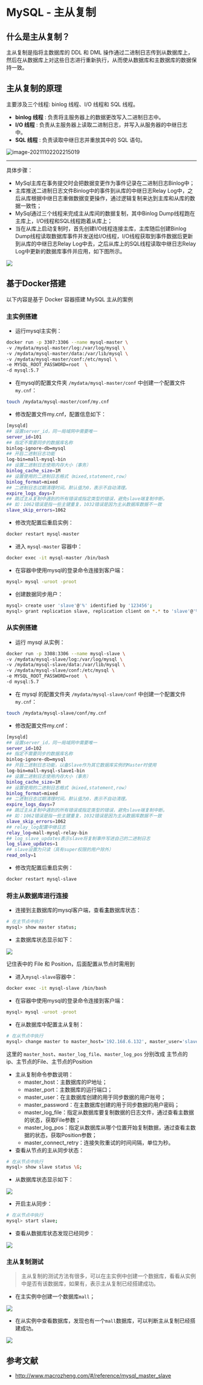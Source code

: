 # MySQL - 主从复制

## 什么是主从复制？

主从复制是指将主数据库的 DDL 和 DML 操作通过二进制日志传到从数据库上，然后在从数据库上对这些日志进行重新执行，从而使从数据库和主数据库的数据保持一致。



## 主从复制的原理

主要涉及三个线程: binlog 线程、I/O 线程和 SQL 线程。

- **binlog 线程** : 负责将主服务器上的数据更改写入二进制日志中。
- **I/O 线程** : 负责从主服务器上读取二进制日志，并写入从服务器的中继日志中。
- **SQL 线程** : 负责读取中继日志并重放其中的 SQL 语句。

![image-20211102202215019](//jsd.cdn.zzko.cn/gh/tiancixiong/atips@img-230529/images/database/mysql/image-20211102202215019.png)

---

具体步骤：

- MySql主库在事务提交时会把数据变更作为事件记录在二进制日志Binlog中；
- 主库推送二进制日志文件Binlog中的事件到从库的中继日志Relay Log中，之后从库根据中继日志重做数据变更操作，通过逻辑复制来达到主库和从库的数据一致性；
- MySql通过三个线程来完成主从库间的数据复制，其中Binlog Dump线程跑在主库上，I/O线程和SQL线程跑着从库上；
- 当在从库上启动复制时，首先创建I/O线程连接主库，主库随后创建Binlog Dump线程读取数据库事件并发送给I/O线程，I/O线程获取到事件数据后更新到从库的中继日志Relay Log中去，之后从库上的SQL线程读取中继日志Relay Log中更新的数据库事件并应用，如下图所示。

![](//jsd.cdn.zzko.cn/gh/tiancixiong/atips@img-230529/images/database/mysql/mysql_master_slave_06.png)



## 基于Docker搭建

以下内容是基于 Docker 容器搭建 MySQL 主从的案例

### 主实例搭建

- 运行mysql主实例：

```bash
docker run -p 3307:3306 --name mysql-master \
-v /mydata/mysql-master/log:/var/log/mysql \
-v /mydata/mysql-master/data:/var/lib/mysql \
-v /mydata/mysql-master/conf:/etc/mysql \
-e MYSQL_ROOT_PASSWORD=root  \
-d mysql:5.7
```

- 在mysql的配置文件夹 `/mydata/mysql-master/conf` 中创建一个配置文件`my.cnf`：

```bash
touch /mydata/mysql-master/conf/my.cnf
```

- 修改配置文件my.cnf，配置信息如下：

```bash
[mysqld]
## 设置server_id，同一局域网中需要唯一
server_id=101 
## 指定不需要同步的数据库名称
binlog-ignore-db=mysql  
## 开启二进制日志功能
log-bin=mall-mysql-bin  
## 设置二进制日志使用内存大小（事务）
binlog_cache_size=1M  
## 设置使用的二进制日志格式（mixed,statement,row）
binlog_format=mixed  
## 二进制日志过期清理时间。默认值为0，表示不自动清理。
expire_logs_days=7  
## 跳过主从复制中遇到的所有错误或指定类型的错误，避免slave端复制中断。
## 如：1062错误是指一些主键重复，1032错误是因为主从数据库数据不一致
slave_skip_errors=1062  
```

- 修改完配置后重启实例：

```bash
docker restart mysql-master
```

- 进入 `mysql-master` 容器中：

```bash
docker exec -it mysql-master /bin/bash
```

- 在容器中使用mysql的登录命令连接到客户端：

```bash
mysql> mysql -uroot -proot
```

- 创建数据同步用户：

```bash
mysql> create user 'slave'@'%' identified by '123456';
mysql> grant replication slave, replication client on *.* to 'slave'@'%';
```



### 从实例搭建

- 运行 mysql 从实例：

```bash
docker run -p 3308:3306 --name mysql-slave \
-v /mydata/mysql-slave/log:/var/log/mysql \
-v /mydata/mysql-slave/data:/var/lib/mysql \
-v /mydata/mysql-slave/conf:/etc/mysql \
-e MYSQL_ROOT_PASSWORD=root  \
-d mysql:5.7
```

- 在 mysql 的配置文件夹 `/mydata/mysql-slave/conf` 中创建一个配置文件 `my.cnf`：

```bash
touch /mydata/mysql-slave/conf/my.cnf
```

- 修改配置文件my.cnf：

```bash
[mysqld]
## 设置server_id，同一局域网中需要唯一
server_id=102
## 指定不需要同步的数据库名称
binlog-ignore-db=mysql  
## 开启二进制日志功能，以备Slave作为其它数据库实例的Master时使用
log-bin=mall-mysql-slave1-bin  
## 设置二进制日志使用内存大小（事务）
binlog_cache_size=1M  
## 设置使用的二进制日志格式（mixed,statement,row）
binlog_format=mixed  
## 二进制日志过期清理时间。默认值为0，表示不自动清理。
expire_logs_days=7  
## 跳过主从复制中遇到的所有错误或指定类型的错误，避免slave端复制中断。
## 如：1062错误是指一些主键重复，1032错误是因为主从数据库数据不一致
slave_skip_errors=1062  
## relay_log配置中继日志
relay_log=mall-mysql-relay-bin  
## log_slave_updates表示slave将复制事件写进自己的二进制日志
log_slave_updates=1  
## slave设置为只读（具有super权限的用户除外）
read_only=1  
```

- 修改完配置后重启实例：

```bash
docker restart mysql-slave
```



### 将主从数据库进行连接

- 连接到主数据库的mysql客户端，查看**主**数据库状态：

```bash
# 在主节点中执行
mysql> show master status;
```

- 主数据库状态显示如下：

![](//jsd.cdn.zzko.cn/gh/tiancixiong/atips@img-230529/images/database/mysql/mysql_master_slave_01.png)

记住表中的 File 和 Position，后面配置从节点时需用到

- 进入`mysql-slave`容器中：

```bash
docker exec -it mysql-slave /bin/bash
```

- 在容器中使用mysql的登录命令连接到客户端：

```bash
mysql> mysql -uroot -proot
```

- 在从数据库中配置主从复制：

```bash
# 在从节点中执行
mysql> change master to master_host='192.168.6.132', master_user='slave', master_password='123456', master_port=3307, master_log_file='mall-mysql-bin.000001', master_log_pos=617, master_connect_retry=30;  
```

这里的 `master_host`、`master_log_file`、`master_log_pos` 分别改成 主节点的ip、主节点的File、主节点的Position

- 主从复制命令参数说明：
  - master_host：主数据库的IP地址；
  - master_port：主数据库的运行端口；
  - master_user：在主数据库创建的用于同步数据的用户账号；
  - master_password：在主数据库创建的用于同步数据的用户密码；
  - master_log_file：指定从数据库要复制数据的日志文件，通过查看主数据的状态，获取File参数；
  - master_log_pos：指定从数据库从哪个位置开始复制数据，通过查看主数据的状态，获取Position参数；
  - master_connect_retry：连接失败重试的时间间隔，单位为秒。
- 查看从节点的主从同步状态：

```bash
# 在从节点中执行
mysql> show slave status \G;
```

- 从数据库状态显示如下：

![](//jsd.cdn.zzko.cn/gh/tiancixiong/atips@img-230529/images/database/mysql/mysql_master_slave_02.png)

- 开启主从同步：

```bash
# 在从节点中执行
mysql> start slave;
```

- 查看从数据库状态发现已经同步：

![](//jsd.cdn.zzko.cn/gh/tiancixiong/atips@img-230529/images/database/mysql/mysql_master_slave_03.png)



### 主从复制测试

> 主从复制的测试方法有很多，可以在主实例中创建一个数据库，看看从实例中是否有该数据库，如果有，表示主从复制已经搭建成功。

- 在主实例中创建一个数据库`mall`；

![](//jsd.cdn.zzko.cn/gh/tiancixiong/atips@img-230529/images/database/mysql/mysql_master_slave_04.png)

- 在从实例中查看数据库，发现也有一个`mall`数据库，可以判断主从复制已经搭建成功。

![](//jsd.cdn.zzko.cn/gh/tiancixiong/atips@img-230529/images/database/mysql/mysql_master_slave_05.png)



## 参考文献

- http://www.macrozheng.com/#/reference/mysql_master_slave

